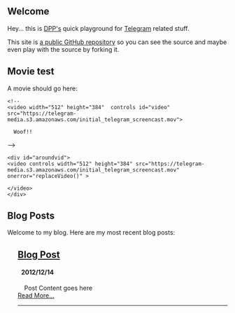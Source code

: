 ## Welcome

Hey… this is [DPP's](http://twitter.com/dpp) quick playground for [Telegram](https://telegr.am)
related stuff.

This site is [a public GitHub repository](https://github.com/dpp/plaything)
 so you can see the source and maybe
even play with the source by forking it.

## Movie test

<div>
	A movie should go here:
	
	<!--
	<video width="512" height="384"  controls id="video" src="https://telegram-media.s3.amazonaws.com/initial_telegram_screencast.mov">
	  
	  Woof!!
  </video>
   -->

<script>
function replaceVideo() {
	var html = '<object id="flashcontent" width="512" height="384" type="application/x-shockwave-flash" data="/player.swf" style="visibility: visible;"><param name="bgcolor" value="#000000"><param name="allowscriptaccess" value="always"><param name="flashvars" value="videoPath=https://telegram-media.s3.amazonaws.com/initial_telegram_screencast.f4v&posterPath=/com/poster/myPosterFrame.jpg&skinPath=/com/skin/skin.swf"></object>';
	alert("Replaced");
	aroundvid.innerHTML = html;
	return false;
}

</script>

	<div id="aroundvid">
	<video controls width="512" height="384" src="https://telegram-media.s3.amazonaws.com/initial_telegram_screencast.mov"  onerror="replaceVideo()" >
	
	</video>
	</div>

</div>

## Blog Posts

Welcome to my blog.  Here are my most recent blog posts:


<ul class="posts" style="list-style: none" data-lift="blog.posts?max=15">
    <li data-post="item"><h2><a data-post="link" href="#">Blog Post</a></h2>
    	<h4 style="padding-left: 8px;"><span data-post="date">2012/12/14</span> </h4>
    	<div style="padding-left: 15px;" data-post="shortcontent">
			Post Content goes here
    </div>
	<div data-post="more"><a href="#">Read More...</a></div>
    <hr>
    </li>
</ul>


[title: Home]: /